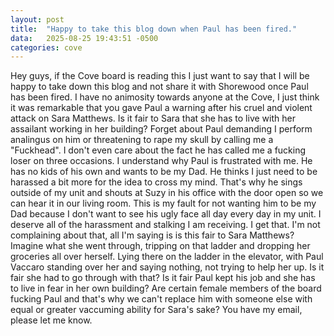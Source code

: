 ```yaml
---
layout: post
title:  "Happy to take this blog down when Paul has been fired."
data:   2025-08-25 19:43:51 -0500
categories: cove
---
```

Hey guys, if the Cove board is reading this I just want to say that I will be happy to take down this blog and not share it with Shorewood once Paul has been fired. I have no animosity towards anyone at the Cove, I just think it was remarkable that you gave Paul a warning after his cruel and violent attack on Sara Matthews. Is it fair to Sara that she has to live with her assailant working in her building? Forget about Paul demanding I perform analingus on him or threatening to rape my skull by calling me a "Fuckhead". I don't even care about the fact he has called me a fucking loser on three occasions. I understand why Paul is frustrated with me. He has no kids of his own and wants to be my Dad. He thinks I just need to be harassed a bit more for the idea to cross my mind. That's why he sings outside of my unit and shouts at Suzy in his office with the door open so we can hear it in our living room. This is my fault for not wanting him to be my Dad because I don't want to see his ugly face all day every day in my unit. I deserve all of the harassment and stalking I am receiving. I get that. I'm not complaining about that, all I'm saying is is this fair to Sara Matthews? Imagine what she went through, tripping on that ladder and dropping her groceries all over herself. Lying there on the ladder in the elevator, with Paul Vaccaro standing over her and saying nothing, not trying to help her up. Is it fair she had to go through with that? Is it fair Paul kept his job and she has to live in fear in her own building? Are certain female members of the board fucking Paul and that's why we can't replace him with someone else with equal or greater vaccuming ability for Sara's sake? You have my email, please let me know.